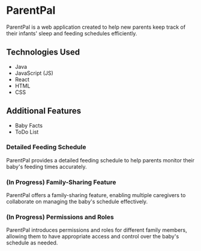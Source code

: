 # ParentPal

ParentPal is a web application created to help new parents keep track of their infants' sleep and feeding schedules efficiently.

## Technologies Used

- Java
- JavaScript (JS)
- React
- HTML
- CSS

## Additional Features
- Baby Facts
- ToDo List

### Detailed Feeding Schedule

ParentPal provides a detailed feeding schedule to help parents monitor their baby's feeding times accurately.

### (In Progress) Family-Sharing Feature

ParentPal offers a family-sharing feature, enabling multiple caregivers to collaborate on managing the baby's schedule effectively.

### (In Progress) Permissions and Roles

ParentPal introduces permissions and roles for different family members, allowing them to have appropriate access and control over the baby's schedule as needed.
